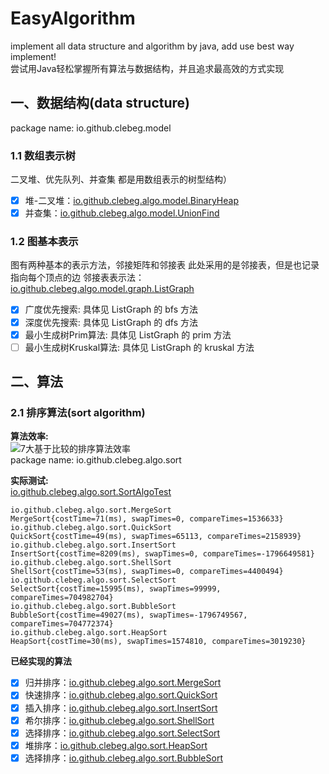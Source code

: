 # EasyAlgorithm
implement all data structure and algorithm by java, add use best way implement!      
尝试用Java轻松掌握所有算法与数据结构，并且追求最高效的方式实现

## 一、数据结构(data structure)
package name: io.github.clebeg.model
### 1.1 数组表示树
二叉堆、优先队列、并查集 都是用数组表示的树型结构）
- [x] 堆-二叉堆：[io.github.clebeg.algo.model.BinaryHeap](https://github.com/clebeg/EasyAlgorithm/blob/master/src/main/java/io/github/clebeg/algo/model/BinaryHeap.java)
- [x] 并查集：[io.github.clebeg.algo.model.UnionFind](https://github.com/clebeg/EasyAlgorithm/blob/master/src/main/java/io/github/clebeg/algo/model/UnionFind.java)

### 1.2 图基本表示
图有两种基本的表示方法，邻接矩阵和邻接表 此处采用的是邻接表，但是也记录指向每个顶点的边
邻接表表示法：[io.github.clebeg.algo.model.graph.ListGraph](https://github.com/clebeg/EasyAlgorithm/blob/master/src/main/java/io/github/clebeg/algo/model/graph/ListGraph.java)
- [x] 广度优先搜索: 具体见 ListGraph 的 bfs 方法
- [x] 深度优先搜索: 具体见 ListGraph 的 dfs 方法
- [x] 最小生成树Prim算法: 具体见 ListGraph 的 prim 方法
- [ ] 最小生成树Kruskal算法: 具体见 ListGraph 的 kruskal 方法

## 二、算法
### 2.1 排序算法(sort algorithm)
**算法效率:**      
![7大基于比较的排序算法效率](https://img-blog.csdn.net/20180807094112221?watermark/2/text/aHR0cHM6Ly9ibG9nLmNzZG4ubmV0L20wXzM3OTYyNjAw/font/5a6L5L2T/fontsize/400/fill/I0JBQkFCMA==/dissolve/70)    
package name: io.github.clebeg.algo.sort 

**实际测试:**    
[io.github.clebeg.algo.sort.SortAlgoTest](https://github.com/clebeg/EasyAlgorithm/blob/master/src/test/java/io/github/clebeg/algo/sort/SortAlgoTest.java)

```shell script
io.github.clebeg.algo.sort.MergeSort
MergeSort{costTime=71(ms), swapTimes=0, compareTimes=1536633}
io.github.clebeg.algo.sort.QuickSort
QuickSort{costTime=49(ms), swapTimes=65113, compareTimes=2158939}
io.github.clebeg.algo.sort.InsertSort
InsertSort{costTime=8209(ms), swapTimes=0, compareTimes=-1796649581}
io.github.clebeg.algo.sort.ShellSort
ShellSort{costTime=53(ms), swapTimes=0, compareTimes=4400494}
io.github.clebeg.algo.sort.SelectSort
SelectSort{costTime=15995(ms), swapTimes=99999, compareTimes=704982704}
io.github.clebeg.algo.sort.BubbleSort
BubbleSort{costTime=49027(ms), swapTimes=-1796749567, compareTimes=704772374}
io.github.clebeg.algo.sort.HeapSort
HeapSort{costTime=30(ms), swapTimes=1574810, compareTimes=3019230}
```
**已经实现的算法**

- [x] 归并排序：[io.github.clebeg.algo.sort.MergeSort](https://github.com/clebeg/EasyAlgorithm/blob/master/src/main/java/io/github/clebeg/algo/sort/MergeSort.java)
- [x] 快速排序：[io.github.clebeg.algo.sort.QuickSort](https://github.com/clebeg/EasyAlgorithm/blob/master/src/main/java/io/github/clebeg/algo/sort/QuickSort.java)
- [x] 插入排序：[io.github.clebeg.algo.sort.InsertSort](https://github.com/clebeg/EasyAlgorithm/blob/master/src/main/java/io/github/clebeg/algo/sort/InsertSort.java)
- [x] 希尔排序：[io.github.clebeg.algo.sort.ShellSort](https://github.com/clebeg/EasyAlgorithm/blob/master/src/main/java/io/github/clebeg/algo/sort/ShellSort.java)
- [x] 选择排序：[io.github.clebeg.algo.sort.SelectSort](https://github.com/clebeg/EasyAlgorithm/blob/master/src/main/java/io/github/clebeg/algo/sort/SelectSort.java)
- [x] 堆排序：[io.github.clebeg.algo.sort.HeapSort](https://github.com/clebeg/EasyAlgorithm/blob/master/src/main/java/io/github/clebeg/algo/sort/HeapSort.java)
- [x] 选择排序：[io.github.clebeg.algo.sort.BubbleSort](https://github.com/clebeg/EasyAlgorithm/blob/master/src/main/java/io/github/clebeg/algo/sort/BubbleSort.java)
